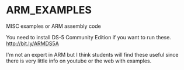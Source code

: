 # ARM_EXAMPLES
MISC examples or ARM assembly code

You need to install DS-5 Community Edition if you want to run these.
http://bit.ly/ARMDS5A

I'm not an expert in ARM but I think students will find these useful since there is very little info on youtube or the web with examples.
